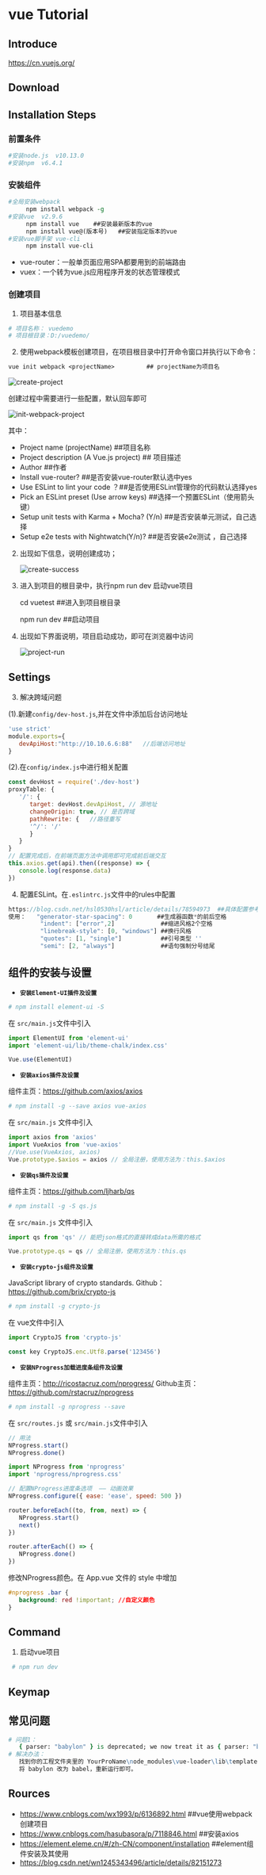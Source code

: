 # vue  Tutorial

## Introduce

https://cn.vuejs.org/
## Download

## Installation Steps

### 前置条件
```tcl
#安装node.js  v10.13.0
#安装npm  v6.4.1
```
### 安装组件
```tcl
#全局安装webpack  
     npm install webpack -g
#安装vue  v2.9.6
     npm install vue    ##安装最新版本的vue
     npm install vue@(版本号)   ##安装指定版本的vue
#安装vue脚手架 vue-cli
     npm install vue-cli  
```

- vue-router：一般单页面应用SPA都要用到的前端路由
- vuex：一个转为vue.js应用程序开发的状态管理模式

 ### 创建项目
 1. 项目基本信息
 ```tcl
# 项目名称： vuedemo
# 项目根目录：D:/vuedemo/
 ```

2. 使用webpack模板创建项目，在项目根目录中打开命令窗口并执行以下命令：
```tcl
vue init webpack <projectName>         ## projectName为项目名
```     
   ![create-project](../image/vue-1.png)
   
   创建过程中需要进行一些配置，默认回车即可
   
   ![init-webpack-project](../image/vue-2.png)
   
   其中：
   - Project name (projectName)     ##项目名称
   - Project description (A Vue.js project) ## 项目描述
   - Author ##作者
   - Install vue-router?            ##是否安装vue-router默认选中yes
   - Use ESLint to lint your code ？##是否使用ESLint管理你的代码默认选择yes
   - Pick an ESLint preset (Use arrow keys) ##选择一个预置ESLint（使用箭头键）
   - Setup unit tests with Karma + Mocha? (Y/n) ##是否安装单元测试，自己选择
   - Setup e2e tests with Nightwatch(Y/n)? ##是否安装e2e测试 ，自己选择
           
   2. 出现如下信息，说明创建成功；
   
      ![create-success](../image/vue-3.png)
     
   3. 进入到项目的根目录中，执行npm run dev 启动vue项目
   
      cd vuetest                            ##进入到项目根目录
     
      npm run dev                           ##启动项目
     
   4. 出现如下界面说明，项目启动成功，即可在浏览器中访问
   
      ![project-run](../image/vue-4.png)


## Settings
3. 解决跨域问题

(1).新建`config/dev-host.js`,并在文件中添加后台访问地址
```js
'use strict'
module.exports={
   devApiHost:"http://10.10.6.6:88"   //后端访问地址
}
```          
(2).在`config/index.js`中进行相关配置
```js    
const devHost = require('./dev-host')
proxyTable: {
   '/': {
      target: devHost.devApiHost, // 源地址
      changeOrigin: true, // 是否跨域
      pathRewrite: {   //路径重写
      '^/': '/'
      }
   }
}
// 配置完成后，在前端页面方法中调用即可完成前后端交互
this.axios.get(api).then((response) => {
   console.log(response.data)
})
```      
4. 配置ESLint。在`.eslintrc.js`文件中的rules中配置
```js    
https://blog.csdn.net/hsl0530hsl/article/details/78594973  ##具体配置参考
使用：   "generator-star-spacing": 0       ##生成器函数*的前后空格
         "indent": ["error",2]             ##缩进风格2个空格
         "linebreak-style": [0, "windows"] ##换行风格
         "quotes": [1, "single"]           ##引号类型 ''
         "semi": [2, "always"]             ##语句强制分号结尾
```

## 组件的安装与设置
- **`安装Element-UI插件及设置`**

```tcl
# npm install element-ui -S
```
在 `src/main.js`文件中引入
```javascript
import ElementUI from 'element-ui'
import 'element-ui/lib/theme-chalk/index.css'

Vue.use(ElementUI)
```
- **`安装axios插件及设置`**

组件主页：https://github.com/axios/axios
```tcl
# npm install -g --save axios vue-axios 
```
在 `src/main.js` 文件中引入
```javascript
import axios from 'axios'
import VueAxios from 'vue-axios'
//Vue.use(VueAxios, axios)
Vue.prototype.$axios = axios // 全局注册，使用方法为：this.$axios
```
- **`安装qs插件及设置`**

组件主页：https://github.com/ljharb/qs
```tcl
# npm install -g -S qs.js
```
在 `src/main.js` 文件中引入
```JavaScript
import qs from 'qs' // 能把json格式的直接转成data所需的格式

Vue.prototype.qs = qs // 全局注册，使用方法为：this.qs
```
- **`安装crypto-js组件及设置`**

JavaScript library of crypto standards. Github：https://github.com/brix/crypto-js
```tcl
# npm install -g crypto-js
```
在 vue文件中引入
```js
import CryptoJS from 'crypto-js'

const key CryptoJS.enc.Utf8.parse('123456')
```
- **`安装NProgress加载进度条组件及设置`**

组件主页：http://ricostacruz.com/nprogress/     Github主页：https://github.com/rstacruz/nprogress
```tcl
# npm install -g nprogress --save
```
在 `src/routes.js` 或 `src/main.js`文件中引入
```js
// 用法
NProgress.start()
NProgress.done()

import NProgress from 'nprogress'
import 'nprogress/nprogress.css'

// 配置NProgress进度条选项  —— 动画效果
NProgress.configure({ ease: 'ease', speed: 500 })

router.beforeEach((to, from, next) => {
   NProgress.start()
   next()
})

router.afterEach(() => {
   NProgress.done()
})
```
修改NProgress颜色。在 App.vue 文件的 style 中增加
```css
#nprogress .bar {
   background: red !important; //自定义颜色
}
```

## Command 
1. 启动vue项目
```tcl
 # npm run dev
 ```
## Keymap

## 常见问题
```tcl
# 问题1：
   { parser: "babylon" } is deprecated; we now treat it as { parser: "babel" }.
# 解决办法：
   找到你的工程文件夹里的 YourProName\node_modules\vue-loader\lib\template-compiler\index.js 文件
   将 babylon 改为 babel，重新运行即可。
```     
## Rources
+  https://www.cnblogs.com/wx1993/p/6136892.html             ##vue使用webpack创建项目
+  https://www.cnblogs.com/hasubasora/p/7118846.html         ##安装axios
+  https://element.eleme.cn/#/zh-CN/component/installation   ##element组件安装及其使用
+  https://blog.csdn.net/wn1245343496/article/details/82151273


